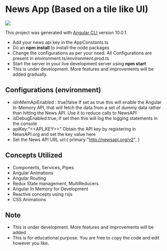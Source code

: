 # News App (Based on a tile like UI)

![](tiles-news-app.gif)

This project was generated with [Angular CLI](https://github.com/angular/angular-cli) version 10.0.1.

* Add your news api key in the AppConstants.ts
* Do an **npm install** to install the node packages
* Change the configurations as per your need. All Configurations are present in environment.ts/environment.prod.ts
* Start the server in your live development server using **npm start**
* This is under development. More features and improvements will be added gradually.

## Configurations (environment)

* isInMemApiEnabled : true|false
If set as true this will enable the Angular In-Memory API, that will fetch the data from a set of dummy data rather than hitting the News API.
Use it to reduce calls to NewsAPI
* isDebugEnabled:true,
If set then this will log the logging statements in the console
* apiKey:"<<API_KEY>>"
Obtain the API key by registering in NewsAPI.org and set the key value here
* Set the News API URL
  url:{
    primary:"http://newsapi.org/v2",
  }


## Concepts Utilized
* Components, Services, Pipes
* Angular Animations
* Angular Routing
* Redux State management, MultiReducers
* Angular In Memory for Development
* Reactive concepts using rxjs
* CSS Animations


## Note
* This is under development. More features and improvements will be added
* This is for educational purpose. You are free to copy the code and edit however you like.
